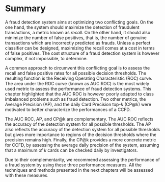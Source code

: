 # Summary

A fraud detection system aims at optimizing two conflicting goals. On the one hand, the system should maximize the detection of fraudulent transactions, a metric known as *recall*. On the other hand, it should also minimize the number of false positives, that is, the number of genuine transactions which are incorrectly predicted as frauds. Unless a perfect classifier can be designed, maximizing the recall comes at a cost in terms of false positives. The cost structure of a fraud detection system is however complex, if not impossible, to determine. 

A common approach to circumvent this conflicting goal is to assess the recall and false positive rates for all possible decision thresholds. The resulting function is the Receiving Operating Characteristic (ROC) curve. The area under the ROC curve (known as AUC ROC) is the most widely used metric to assess the performance of fraud detection systems. This chapter highlighted that the AUC ROC is however poorly adapted to class imbalanced problems such as fraud detection. Two other metrics, the Average Precision (AP), and the daily Card Precision top-$k$ (CP@k) were motivated to better characterize the performances of a CCFD. 

The AUC ROC, AP, and CP@k are complementary. The AUC ROC reflects the accuracy of the detection system for all possible thresholds. The AP also reflects the accuracy of the detection system for all possible thresholds but gives more importance to regions of the decision thresholds where the precision remains high. Finally, the CP@k provides a more concrete metric for CCFD, by assessing the average daily precision of the system, assuming that a maximum of $k$ cards can be checked daily by investigators.  

Due to their complementarity, we recommend assessing the performance of a fraud system by using these three performance measures. All the techniques and methods presented in the next chapters will be assessed with these measures.  
